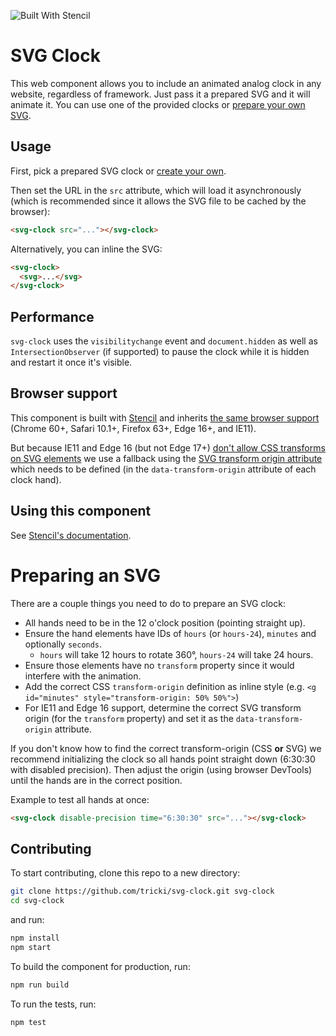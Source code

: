 ![Built With Stencil](https://img.shields.io/badge/-Built%20With%20Stencil-16161d.svg?logo=data%3Aimage%2Fsvg%2Bxml%3Bbase64%2CPD94bWwgdmVyc2lvbj0iMS4wIiBlbmNvZGluZz0idXRmLTgiPz4KPCEtLSBHZW5lcmF0b3I6IEFkb2JlIElsbHVzdHJhdG9yIDE5LjIuMSwgU1ZHIEV4cG9ydCBQbHVnLUluIC4gU1ZHIFZlcnNpb246IDYuMDAgQnVpbGQgMCkgIC0tPgo8c3ZnIHZlcnNpb249IjEuMSIgaWQ9IkxheWVyXzEiIHhtbG5zPSJodHRwOi8vd3d3LnczLm9yZy8yMDAwL3N2ZyIgeG1sbnM6eGxpbms9Imh0dHA6Ly93d3cudzMub3JnLzE5OTkveGxpbmsiIHg9IjBweCIgeT0iMHB4IgoJIHZpZXdCb3g9IjAgMCA1MTIgNTEyIiBzdHlsZT0iZW5hYmxlLWJhY2tncm91bmQ6bmV3IDAgMCA1MTIgNTEyOyIgeG1sOnNwYWNlPSJwcmVzZXJ2ZSI%2BCjxzdHlsZSB0eXBlPSJ0ZXh0L2NzcyI%2BCgkuc3Qwe2ZpbGw6I0ZGRkZGRjt9Cjwvc3R5bGU%2BCjxwYXRoIGNsYXNzPSJzdDAiIGQ9Ik00MjQuNywzNzMuOWMwLDM3LjYtNTUuMSw2OC42LTkyLjcsNjguNkgxODAuNGMtMzcuOSwwLTkyLjctMzAuNy05Mi43LTY4LjZ2LTMuNmgzMzYuOVYzNzMuOXoiLz4KPHBhdGggY2xhc3M9InN0MCIgZD0iTTQyNC43LDI5Mi4xSDE4MC40Yy0zNy42LDAtOTIuNy0zMS05Mi43LTY4LjZ2LTMuNkgzMzJjMzcuNiwwLDkyLjcsMzEsOTIuNyw2OC42VjI5Mi4xeiIvPgo8cGF0aCBjbGFzcz0ic3QwIiBkPSJNNDI0LjcsMTQxLjdIODcuN3YtMy42YzAtMzcuNiw1NC44LTY4LjYsOTIuNy02OC42SDMzMmMzNy45LDAsOTIuNywzMC43LDkyLjcsNjguNlYxNDEuN3oiLz4KPC9zdmc%2BCg%3D%3D&colorA=16161d&style=flat-square)

# SVG Clock

This web component allows you to include an animated analog clock in any website, regardless of framework. Just pass it a prepared SVG and it will animate it. You can use one of the provided clocks or [prepare your own SVG](#preparing-svg).

## Usage

First, pick a prepared SVG clock or [create your own](#preparing-svg).

Then set the URL in the `src` attribute, which will load it asynchronously (which is recommended since it allows the SVG file to be cached by the browser):

```html
<svg-clock src="..."></svg-clock>
```

Alternatively, you can inline the SVG:

```html
<svg-clock>
  <svg>...</svg>
</svg-clock>
```

## Performance
`svg-clock` uses the `visibilitychange` event and `document.hidden` as well as `IntersectionObserver` (if supported) to pause the clock while it is hidden and restart it once it's visible.

## Browser support

This component is built with [Stencil](https://stenciljs.com/) and inherits [the same browser support](https://stenciljs.com/docs/browser-support) (Chrome 60+, Safari 10.1+, Firefox 63+, Edge 16+, and IE11).

But because IE11 and Edge 16 (but not Edge 17+) [don't allow CSS transforms on SVG elements](https://caniuse.com/#search=transform) we use a fallback using the [SVG transform origin attribute](https://developer.mozilla.org/en-US/docs/Web/SVG/Attribute/transform) which needs to be defined (in the `data-transform-origin` attribute of each clock hand).

## Using this component

See [Stencil's documentation](https://stenciljs.com/docs/overview).

# <a name="preparing-svg"></a>Preparing an SVG
There are a couple things you need to do to prepare an SVG clock:
- All hands need to be in the 12 o'clock position (pointing straight up).
- Ensure the hand elements have IDs of `hours` (or `hours-24`), `minutes` and optionally `seconds`.
  - `hours` will take 12 hours to rotate 360°, `hours-24` will take 24 hours.
- Ensure those elements have no `transform` property since it would interfere with the animation.
- Add the correct CSS `transform-origin` definition as inline style (e.g. `<g id="minutes" style="transform-origin: 50% 50%">`)
- For IE11 and Edge 16 support, determine the correct SVG transform origin (for the `transform` property) and set it as the `data-transform-origin` attribute.

If you don't know how to find the correct transform-origin (CSS **or** SVG) we recommend initializing the clock so all hands point straight down (6:30:30 with disabled precision). Then adjust the origin (using browser DevTools) until the hands are in the correct position.

Example to test all hands at once:

```html
<svg-clock disable-precision time="6:30:30" src="..."></svg-clock>
```

## Contributing

To start contributing, clone this repo to a new directory:

```bash
git clone https://github.com/tricki/svg-clock.git svg-clock
cd svg-clock
```

and run:

```bash
npm install
npm start
```

To build the component for production, run:

```bash
npm run build
```

To run the tests, run:

```bash
npm test
```

